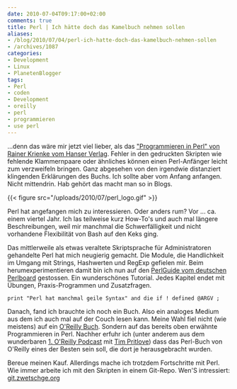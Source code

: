 ```yaml
---
date: 2010-07-04T09:17:00+02:00
comments: true
title: Perl | Ich hätte doch das Kamelbuch nehmen sollen
aliases:
- /blog/2010/07/04/perl-ich-hatte-doch-das-kamelbuch-nehmen-sollen
- /archives/1087
categories:
- Development
- Linux
- PlanetenBlogger
tags:
- Perl
- coden
- Development
- oreilly
- perl
- programmieren
- use perl
---
```


...denn das wäre mir jetzt viel lieber, als das ["Programmieren in Perl" von Rainer Krienke vom Hanser Verlag](http://www.amazon.de/Programmieren-Perl-Rainer-Krienke/dp/3446220135/ref=pd_sim_b_17).
Fehler in den gedruckten Skripten wie fehlende Klammernpaare oder ähnliches
können einen Perl-Anfänger leicht zum verzweifeln bringen. Ganz abgesehen
von den irgendwie distanziert klingenden Erklärungen des Buchs. Ich sollte
aber vom Anfang anfangen. Nicht mittendrin. Hab gehört das macht man so in
Blogs.

{{< figure src="/uploads/2010/07/perl_logo.gif" >}}

Perl hat angefangen mich zu interessieren. Oder anders rum? Vor ... ca.
einem viertel Jahr. Ich las teilweise kurz How-To's und auch mal längere
Beschreibungen, weil mir manchmal die Schwerfälligkeit und nicht vorhandene
Flexibilität von Bash auf den Keks ging.

Das mittlerweile als etwas veraltete Skriptsprache für Administratoren
gehandelte Perl hat mich neugierig gemacht. Die Module, die Handlichkeit im
Umgang mit Strings, Hashwerten und RegExp gefielen mir. Beim
herumexperimentieren damit bin ich nun auf den [PerlGuide vom deutschen Perlboard](http://www.perlboard.de/perlguide/Inhalt.html) gestossen. Ein
wunderschönes Tutorial. Jedes Kapitel endet mit Übungen, Praxis-Programmen
und Zusatzfragen.

``` print "Perl hat manchmal geile Syntax" and die if ! defined @ARGV ; ```


Danach, fand ich brauchte ich noch ein Buch. Also ein analoges Medium aus
dem ich auch mal auf der Couch lesen kann. Meine Wahl fiel nicht (wie
meistens) auf ein [O'Reilly Buch](http://www.amazon.de/Programmieren-mit-Perl-Larry-Wall/dp/3897211440/ref=sr_1_5?ie=UTF8&s=books&qid=1278231152&sr=8-5).
Sondern auf das bereits oben erwähnte Programmieren in Perl. Nachher erfuhr
ich (unter anderem aus dem wunderbaren [1. O'Reilly Podcast](http://community.oreilly.de/blog/2010/06/25/kol001-das-oreilly-universum/)
mit [Tim Pritlove](http://tim.geekheim.de/)) dass das Perl-Buch von
O'Reilly eines der Besten sein soll, die dort je herausgebracht wurden.

Bereue meinen Kauf. Allerdings mache ich trotzdem Fortschritte mit Perl.
Wie immer arbeite ich mit den Skripten in einem Git-Repo. Wen'S
intressiert:
[git.zwetschge.org](http://git.zwetschge.org/?p=learning-perl.git;a=tree;h=671b98e403d952d9ed2730ac1221e867039127cc;hb=671b98e403d952d9ed2730ac1221e867039127cc)
